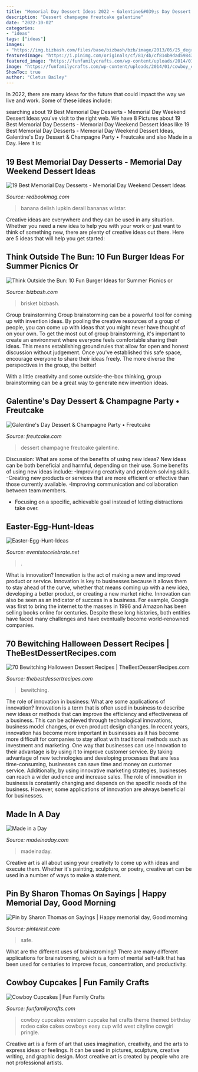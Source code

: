 ```yaml
---
title: "Memorial Day Dessert Ideas 2022 ~ Galentine&#039;s Day Dessert &amp; Champagne Party • Freutcake"
description: "Dessert champagne freutcake galentine"
date: "2022-10-02"
categories:
- "ideas"
tags: ["ideas"]
images:
- "https://img.bizbash.com/files/base/bizbash/bzb/image/2013/05/25_degrees_burger_bbq_brisket_burger.png?auto=format&amp;w=1200"
featuredImage: "https://i.pinimg.com/originals/cf/81/4b/cf814b9dad59843d40551f6bb4ba6455.jpg"
featured_image: "https://funfamilycrafts.com/wp-content/uploads/2014/01/cowboy_cupcakes.jpeg"
image: "https://funfamilycrafts.com/wp-content/uploads/2014/01/cowboy_cupcakes.jpeg"
ShowToc: true
author: "Cletus Bailey"
---
```



In 2022, there are many ideas for the future that could impact the way we live and work. Some of these ideas include:

	

		
searching about 19 Best Memorial Day Desserts - Memorial Day Weekend Dessert Ideas you've visit to the right web. We have 8 Pictures about 19 Best Memorial Day Desserts - Memorial Day Weekend Dessert Ideas like 19 Best Memorial Day Desserts - Memorial Day Weekend Dessert Ideas, Galentine&#039;s Day Dessert &amp; Champagne Party • Freutcake and also Made in a Day. Here it is:
		
    
## 19 Best Memorial Day Desserts - Memorial Day Weekend Dessert Ideas

<img loading=lazy src="https://hips.hearstapps.com/hmg-prod.s3.amazonaws.com/images/banana-split-pops-1524511890.jpg?crop=1xw:1xh;center,top&amp;resize=768:*" onerror="this.onerror=null;this.src='https://tse4.mm.bing.net/th?id=OIP.chPJ_krERrSAtrV-4EYh-gHaLF&amp;pid=15.1';" alt="19 Best Memorial Day Desserts - Memorial Day Weekend Dessert Ideas">

_Source: redbookmag.com_

>banana delish lupkin derail bananas wilstar. 

	

Creative ideas are everywhere and they can be used in any situation. Whether you need a new idea to help you with your work or just want to think of something new, there are plenty of creative ideas out there. Here are 5 ideas that will help you get started: 

    
## Think Outside The Bun: 10 Fun Burger Ideas For Summer Picnics Or

<img loading=lazy src="https://img.bizbash.com/files/base/bizbash/bzb/image/2013/05/25_degrees_burger_bbq_brisket_burger.png?auto=format&amp;w=1200" onerror="this.onerror=null;this.src='https://tse2.mm.bing.net/th?id=OIP.QGBZH9i3hJnDX4Xj0o15IQHaE8&amp;pid=15.1';" alt="Think Outside the Bun: 10 Fun Burger Ideas for Summer Picnics or">

_Source: bizbash.com_

>brisket bizbash. 

	

Group brainstorming
Group brainstorming can be a powerful tool for coming up with invention ideas. By pooling the creative resources of a group of people, you can come up with ideas that you might never have thought of on your own.
To get the most out of group brainstorming, it's important to create an environment where everyone feels comfortable sharing their ideas. This means establishing ground rules that allow for open and honest discussion without judgement. Once you've established this safe space, encourage everyone to share their ideas freely. The more diverse the perspectives in the group, the better!

With a little creativity and some outside-the-box thinking, group brainstorming can be a great way to generate new invention ideas.

    
## Galentine&#039;s Day Dessert &amp; Champagne Party • Freutcake

<img loading=lazy src="https://www.freutcake.com/wp-content/uploads/2017/02/Valentines-Day-Dessert-and-Champagne-Party-6-scaled.jpg" onerror="this.onerror=null;this.src='https://tse2.mm.bing.net/th?id=OIP.Rw03zjrrEMgu4zbaM-18SAHaLG&amp;pid=15.1';" alt="Galentine&#039;s Day Dessert &amp; Champagne Party • Freutcake">

_Source: freutcake.com_

>dessert champagne freutcake galentine. 

	

Discussion: What are some of the benefits of using new ideas?
New ideas can be both beneficial and harmful, depending on their use. Some benefits of using new ideas include: 
-Improving creativity and problem solving skills.
-Creating new products or services that are more efficient or effective than those currently available.
-Improving communication and collaboration between team members. 
- Focusing on a specific, achievable goal instead of letting distractions take over.

    
## Easter-Egg-Hunt-Ideas

<img loading=lazy src="https://eventstocelebrate.net/wp-content/uploads/2020/04/Easter-Egg-Hunt-Ideas.png" onerror="this.onerror=null;this.src='https://tse1.mm.bing.net/th?id=OIP.XAmuJ-0r5ij9O3OkLvT27gHaLH&amp;pid=15.1';" alt="Easter-Egg-Hunt-Ideas">

_Source: eventstocelebrate.net_

>. 

	

What is innovation?
Innovation is the act of making a new and improved product or service. Innovation is key to businesses because it allows them to stay ahead of the curve, whether that means coming up with a new idea, developing a better product, or creating a new market niche. Innovation can also be seen as an indicator of success in a business. For example, Google was first to bring the internet to the masses in 1996 and Amazon has been selling books online for centuries. Despite these long histories, both entities have faced many challenges and have eventually become world-renowned companies.

    
## 70 Bewitching Halloween Dessert Recipes | TheBestDessertRecipes.com

<img loading=lazy src="http://irepo.primecp.com/2015/07/226604/bewitching-halloween-dessert-recipes_ExtraLarge800_ID-1069273.jpg?v=1069273" onerror="this.onerror=null;this.src='https://tse1.mm.bing.net/th?id=OIP.2ivhXF_ZF8zXnoH2TR_EswHaKl&amp;pid=15.1';" alt="70 Bewitching Halloween Dessert Recipes | TheBestDessertRecipes.com">

_Source: thebestdessertrecipes.com_

>bewitching. 

	

The role of innovation in business: What are some applications of innovation?
Innovation is a term that is often used in business to describe new ideas or methods that can improve the efficiency and effectiveness of a business. This can be achieved through technological innovations, business model changes, or even product design changes. In recent years, innovation has become more important in businesses as it has become more difficult for companies to stay afloat with traditional methods such as investment and marketing. One way that businesses can use innovation to their advantage is by using it to improve customer service. By taking advantage of new technologies and developing processes that are less time-consuming, businesses can save time and money on customer service. Additionally, by using innovative marketing strategies, businesses can reach a wider audience and increase sales. The role of innovation in business is constantly changing and depends on the specific needs of the business. However, some applications of innovation are always beneficial for businesses.

    
## Made In A Day

<img loading=lazy src="https://madeinaday.com/wp-content/uploads/2017/02/Classroom-Home.jpg" onerror="this.onerror=null;this.src='https://tse4.mm.bing.net/th?id=OIP.7LkrZhc9xvEtcBvMfz7wKwHaLH&amp;pid=15.1';" alt="Made in a Day">

_Source: madeinaday.com_

>madeinaday. 

	

Creative art is all about using your creativity to come up with ideas and execute them. Whether it's painting, sculpture, or poetry, creative art can be used in a number of ways to make a statement.

    
## Pin By Sharon Thomas On Sayings | Happy Memorial Day, Good Morning

<img loading=lazy src="https://i.pinimg.com/originals/cf/81/4b/cf814b9dad59843d40551f6bb4ba6455.jpg" onerror="this.onerror=null;this.src='https://tse1.mm.bing.net/th?id=OIP.DxziB0WXNTrggEkX6QN8hQHaJW&amp;pid=15.1';" alt="Pin by Sharon Thomas on Sayings | Happy memorial day, Good morning">

_Source: pinterest.com_

>safe. 

	

What are the different uses of brainstroming?
There are many different applications for brainstroming, which is a form of mental self-talk that has been used for centuries to improve focus, concentration, and productivity.

    
## Cowboy Cupcakes | Fun Family Crafts

<img loading=lazy src="https://funfamilycrafts.com/wp-content/uploads/2014/01/cowboy_cupcakes.jpeg" onerror="this.onerror=null;this.src='https://tse1.mm.bing.net/th?id=OIP.JONuN8OW3zMm9oZKC7mVxQHaE6&amp;pid=15.1';" alt="Cowboy Cupcakes | Fun Family Crafts">

_Source: funfamilycrafts.com_

>cowboy cupcakes western cupcake hat crafts theme themed birthday rodeo cake cakes cowboys easy cup wild west cityline cowgirl pringle. 

	

Creative art is a form of art that uses imagination, creativity, and the arts to express ideas or feelings. It can be used in pictures, sculpture, creative writing, and graphic design. Most creative art is created by people who are not professional artists.

